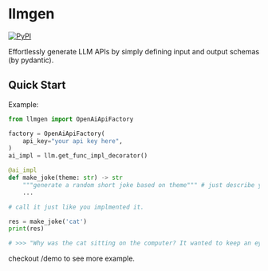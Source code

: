 # llmgen

[![PyPI](https://img.shields.io/pypi/v/llmgen?label=pypi%20package)](https://pypi.org/project/llmgen/)

Effortlessly generate LLM APIs by simply defining input and output schemas (by pydantic).


## Quick Start

Example:

```python
from llmgen import OpenAiApiFactory

factory = OpenAiApiFactory(
    api_key="your api key here",
)
ai_impl = llm.get_func_impl_decorator()

@ai_impl
def make_joke(theme: str) -> str
    """generate a random short joke based on theme""" # just describe your api in docstring
    ...

# call it just like you implmented it. 

res = make_joke('cat')
print(res)

# >>> "Why was the cat sitting on the computer? It wanted to keep an eye on the mouse!"

```

checkout /demo to see more example.

